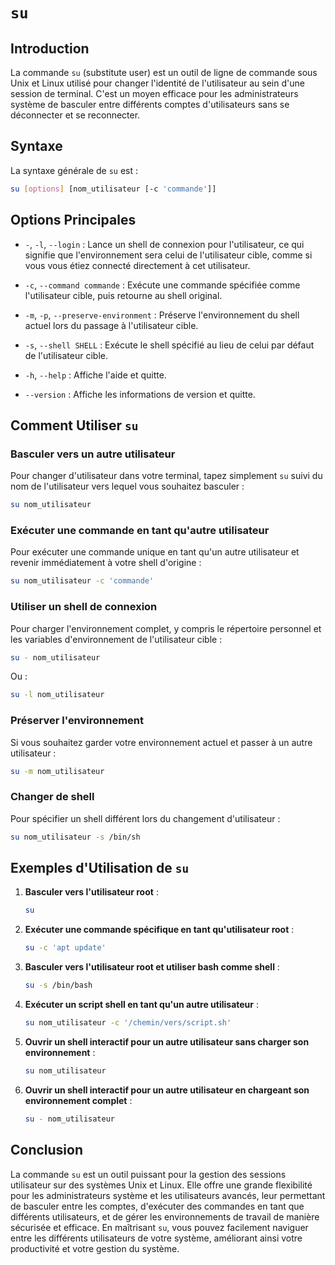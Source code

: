 # `su`

## Introduction

La commande `su` (substitute user) est un outil de ligne de commande sous Unix et Linux utilisé pour changer l'identité de l'utilisateur au sein d'une session de terminal. C'est un moyen efficace pour les administrateurs système de basculer entre différents comptes d'utilisateurs sans se déconnecter et se reconnecter.

## Syntaxe

La syntaxe générale de `su` est :

```bash
su [options] [nom_utilisateur [-c 'commande']]
```

## Options Principales

- `-`, `-l`, `--login` : Lance un shell de connexion pour l'utilisateur, ce qui signifie que l'environnement sera celui de l'utilisateur cible, comme si vous vous étiez connecté directement à cet utilisateur.
  
- `-c`, `--command commande` : Exécute une commande spécifiée comme l'utilisateur cible, puis retourne au shell original.

- `-m`, `-p`, `--preserve-environment` : Préserve l'environnement du shell actuel lors du passage à l'utilisateur cible.

- `-s`, `--shell SHELL` : Exécute le shell spécifié au lieu de celui par défaut de l'utilisateur cible.

- `-h`, `--help` : Affiche l'aide et quitte.

- `--version` : Affiche les informations de version et quitte.

## Comment Utiliser `su`

### Basculer vers un autre utilisateur

Pour changer d'utilisateur dans votre terminal, tapez simplement `su` suivi du nom de l'utilisateur vers lequel vous souhaitez basculer :

```bash
su nom_utilisateur
```

### Exécuter une commande en tant qu'autre utilisateur

Pour exécuter une commande unique en tant qu'un autre utilisateur et revenir immédiatement à votre shell d'origine :

```bash
su nom_utilisateur -c 'commande'
```

### Utiliser un shell de connexion

Pour charger l'environnement complet, y compris le répertoire personnel et les variables d'environnement de l'utilisateur cible :

```bash
su - nom_utilisateur
```

Ou :

```bash
su -l nom_utilisateur
```

### Préserver l'environnement

Si vous souhaitez garder votre environnement actuel et passer à un autre utilisateur :

```bash
su -m nom_utilisateur
```

### Changer de shell

Pour spécifier un shell différent lors du changement d'utilisateur :

```bash
su nom_utilisateur -s /bin/sh
```

## Exemples d'Utilisation de `su`

1. **Basculer vers l'utilisateur root** :

   ```bash
   su
   ```

2. **Exécuter une commande spécifique en tant qu'utilisateur root** :

   ```bash
   su -c 'apt update'
   ```

3. **Basculer vers l'utilisateur root et utiliser bash comme shell** :

   ```bash
   su -s /bin/bash
   ```

4. **Exécuter un script shell en tant qu'un autre utilisateur** :

   ```bash
   su nom_utilisateur -c '/chemin/vers/script.sh'
   ```

5. **Ouvrir un shell interactif pour un autre utilisateur sans charger son environnement** :

   ```bash
   su nom_utilisateur
   ```

6. **Ouvrir un shell interactif pour un autre utilisateur en chargeant son environnement complet** :

   ```bash
   su - nom_utilisateur
   ```

## Conclusion

La commande `su` est un outil puissant pour la gestion des sessions utilisateur sur des systèmes Unix et Linux. Elle offre une grande flexibilité pour les administrateurs système et les utilisateurs avancés, leur permettant de basculer entre les comptes, d'exécuter des commandes en tant que différents utilisateurs, et de gérer les environnements de travail de manière sécurisée et efficace. En maîtrisant `su`, vous pouvez facilement naviguer entre les différents utilisateurs de votre système, améliorant ainsi votre productivité et votre gestion du système.